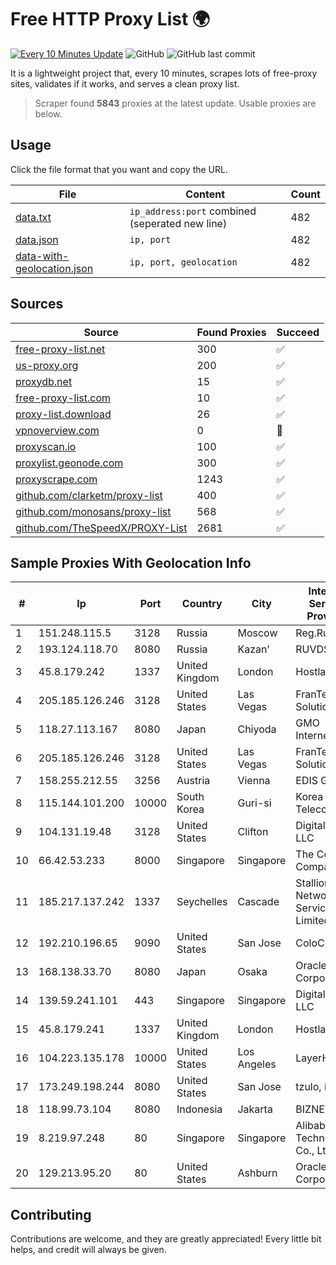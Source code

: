 
# Free HTTP Proxy List 🌍

[![Every 10 Minutes Update](https://github.com/mertguvencli/http-proxy-list/actions/workflows/main.yml/badge.svg?branch=main)](https://github.com/mertguvencli/http-proxy-list/actions/workflows/main.yml)
![GitHub](https://img.shields.io/github/license/mertguvencli/http-proxy-list)
![GitHub last commit](https://img.shields.io/github/last-commit/mertguvencli/http-proxy-list)

It is a lightweight project that, every 10 minutes, scrapes lots of free-proxy sites, validates if it works, and serves a clean proxy list.


> Scraper found **5843** proxies at the latest update. Usable proxies are below.

## Usage

Click the file format that you want and copy the URL.


|File|Content|Count|
|----|-------|-----|
|[data.txt](https://raw.githubusercontent.com/mertguvencli/http-proxy-list/main/proxy-list/data.txt)|`ip_address:port` combined (seperated new line)|482|
|[data.json](https://raw.githubusercontent.com/mertguvencli/http-proxy-list/main/proxy-list/data.json)|`ip, port`|482|
|[data-with-geolocation.json](https://raw.githubusercontent.com/mertguvencli/http-proxy-list/main/proxy-list/data-with-geolocation.json)|`ip, port, geolocation`|482|

## Sources

|Source|Found Proxies|Succeed|
|------|-------------|-------|
|[free-proxy-list.net](https://free-proxy-list.net)|300|✅|
|[us-proxy.org](https://www.us-proxy.org)|200|✅|
|[proxydb.net](http://proxydb.net)|15|✅|
|[free-proxy-list.com](https://free-proxy-list.com/?page=&port=&type%5B%5D=http&type%5B%5D=https&up_time=0&search=Search)|10|✅|
|[proxy-list.download](https://www.proxy-list.download/HTTP)|26|✅|
|[vpnoverview.com](https://vpnoverview.com/privacy/anonymous-browsing/free-proxy-servers)|0|🚫|
|[proxyscan.io](https://www.proxyscan.io)|100|✅|
|[proxylist.geonode.com](https://proxylist.geonode.com/api/proxy-list?limit=300&page=1&sort_by=lastChecked&sort_type=desc&protocols=http,https)|300|✅|
|[proxyscrape.com](https://api.proxyscrape.com/v2/?request=displayproxies&protocol=http&timeout=10000&country=all&ssl=all&anonymity=all)|1243|✅|
|[github.com/clarketm/proxy-list](https://raw.githubusercontent.com/clarketm/proxy-list/master/proxy-list-raw.txt)|400|✅|
|[github.com/monosans/proxy-list](https://raw.githubusercontent.com/monosans/proxy-list/main/proxies/http.txt)|568|✅|
|[github.com/TheSpeedX/PROXY-List](https://raw.githubusercontent.com/TheSpeedX/PROXY-List/master/http.txt)|2681|✅|


## Sample Proxies With Geolocation Info

|#|Ip|Port|Country|City|Internet Service Provider|
|-|--|----|-------|----|-------------------------|
|1|151.248.115.5|3128|Russia|Moscow|Reg.Ru|
|2|193.124.118.70|8080|Russia|Kazan’|RUVDS|
|3|45.8.179.242|1337|United Kingdom|London|Hostland LLC|
|4|205.185.126.246|3128|United States|Las Vegas|FranTech Solutions|
|5|118.27.113.167|8080|Japan|Chiyoda|GMO Internet, Inc.|
|6|205.185.126.246|3128|United States|Las Vegas|FranTech Solutions|
|7|158.255.212.55|3256|Austria|Vienna|EDIS GmbH|
|8|115.144.101.200|10000|South Korea|Guri-si|Korea Telecom|
|9|104.131.19.48|3128|United States|Clifton|DigitalOcean, LLC|
|10|66.42.53.233|8000|Singapore|Singapore|The Constant Company|
|11|185.217.137.242|1337|Seychelles|Cascade|Stallion Network Services Limited|
|12|192.210.196.65|9090|United States|San Jose|ColoCrossing|
|13|168.138.33.70|8080|Japan|Osaka|Oracle Corporation|
|14|139.59.241.101|443|Singapore|Singapore|DigitalOcean, LLC|
|15|45.8.179.241|1337|United Kingdom|London|Hostland LLC|
|16|104.223.135.178|10000|United States|Los Angeles|LayerHost|
|17|173.249.198.244|8080|United States|San Jose|tzulo, inc.|
|18|118.99.73.104|8080|Indonesia|Jakarta|BIZNET|
|19|8.219.97.248|80|Singapore|Singapore|Alibaba (US) Technology Co., Ltd.|
|20|129.213.95.20|80|United States|Ashburn|Oracle Corporation|



## Contributing

Contributions are welcome, and they are greatly appreciated! Every
little bit helps, and credit will always be given.


